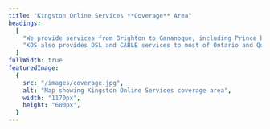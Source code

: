 ```yaml
---
title: "Kingston Online Services **Coverage** Area"
headings:
  [
    "We provide services from Brighton to Gananoque, including Prince Edward County, Napanee, Belleville, Trenton and Picton as well as some of the St. Lawrence Islands.",
    "KOS also provides DSL and CABLE services to most of Ontario and Quebec, so we can often move with you. Thank you for taking an interest in our company.",
  ]
fullWidth: true
featuredImage:
  {
    src: "/images/coverage.jpg",
    alt: "Map showing Kingston Online Services coverage area",
    width: "1170px",
    height: "600px",
  }
---
```


